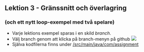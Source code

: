 ## Lektion 3 - Gränssnitt och överlagring 
### (och ett nytt loop-exempel med två spelare)

- Varje lektions exempel sparas i en skild _branch_.
- Välj branch genom att klicka på branch-menyn på github ![](https://people.arcada.fi/~welandfr/assets/main2.png)
- Själva kodfilerna finns under [/src/main/java/com/assignment](https://github.com/fw-teaching/datastrukturer-21-exempel/tree/lektion-3-interface-overload/src/main/java/com/assignment)


